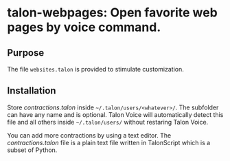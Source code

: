 # talon-webpages: Open favorite web pages by voice command.

## Purpose

The file `websites.talon` is provided to stimulate customization.

## Installation

Store *contractions.talon* inside `~/.talon/users/<whatever>/`.
The subfolder <whatever> can have any name and is optional.
Talon Voice will automatically detect this file and all others inside `~/.talon/users/` without restaring Talon Voice.

You can add more contractions by using a text editor.
The *contractions.talon* file is a plain text file written in TalonScript which is a subset of Python.
